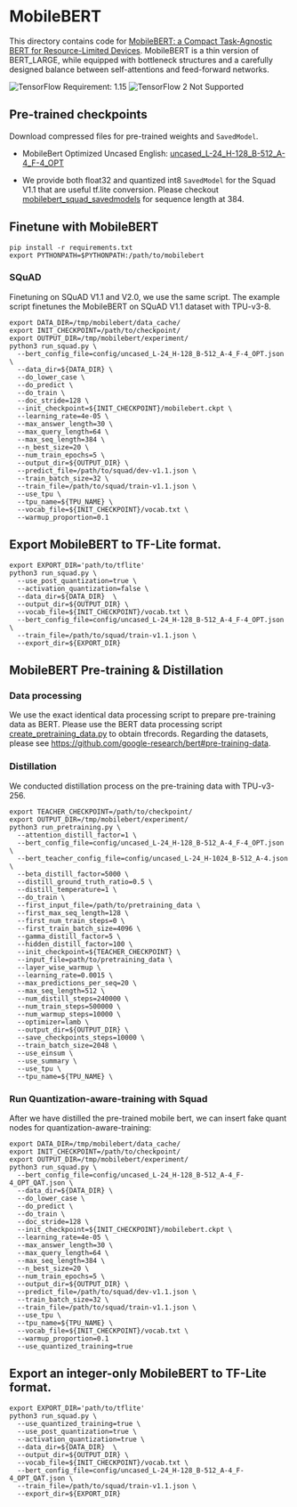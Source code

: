 # MobileBERT

This directory contains code for
[MobileBERT: a Compact Task-Agnostic BERT for Resource-Limited Devices](https://arxiv.org/abs/2004.02984).
MobileBERT is a thin version of BERT_LARGE, while equipped with bottleneck
structures and a carefully designed balance between self-attentions and
feed-forward networks.

![TensorFlow Requirement: 1.15](https://img.shields.io/badge/TensorFlow%20Requirement-1.15-brightgreen)
![TensorFlow 2 Not Supported](https://img.shields.io/badge/TensorFlow%202%20Not%20Supported-%E2%9C%95-red.svg)

## Pre-trained checkpoints

Download compressed files for pre-trained weights and `SavedModel`.

* MobileBert Optimized Uncased English:
[uncased_L-24_H-128_B-512_A-4_F-4_OPT](https://storage.googleapis.com/cloud-tpu-checkpoints/mobilebert/uncased_L-24_H-128_B-512_A-4_F-4_OPT.tar.gz)

* We provide both float32 and quantized int8 `SavedModel` for the Squad V1.1 that
are useful tf.lite conversion. Please checkout [mobilebert_squad_savedmodels](https://storage.googleapis.com/cloud-tpu-checkpoints/mobilebert/mobilebert_squad_savedmodels.tar.gz) for sequence length
at 384.

## Finetune with MobileBERT

```shell
pip install -r requirements.txt
export PYTHONPATH=$PYTHONPATH:/path/to/mobilebert
```

### SQuAD

Finetuning on SQuAD V1.1 and V2.0, we use the same script. The example script
finetunes the MobileBERT on SQuAD V1.1 dataset with TPU-v3-8.

```shell
export DATA_DIR=/tmp/mobilebert/data_cache/
export INIT_CHECKPOINT=/path/to/checkpoint/
export OUTPUT_DIR=/tmp/mobilebert/experiment/
python3 run_squad.py \
  --bert_config_file=config/uncased_L-24_H-128_B-512_A-4_F-4_OPT.json \
  --data_dir=${DATA_DIR} \
  --do_lower_case \
  --do_predict \
  --do_train \
  --doc_stride=128 \
  --init_checkpoint=${INIT_CHECKPOINT}/mobilebert.ckpt \
  --learning_rate=4e-05 \
  --max_answer_length=30 \
  --max_query_length=64 \
  --max_seq_length=384 \
  --n_best_size=20 \
  --num_train_epochs=5 \
  --output_dir=${OUTPUT_DIR} \
  --predict_file=/path/to/squad/dev-v1.1.json \
  --train_batch_size=32 \
  --train_file=/path/to/squad/train-v1.1.json \
  --use_tpu \
  --tpu_name=${TPU_NAME} \
  --vocab_file=${INIT_CHECKPOINT}/vocab.txt \
  --warmup_proportion=0.1
```

## Export MobileBERT to TF-Lite format.

```shell
export EXPORT_DIR='path/to/tflite'
python3 run_squad.py \
  --use_post_quantization=true \
  --activation_quantization=false \
  --data_dir=${DATA_DIR}  \
  --output_dir=${OUTPUT_DIR} \
  --vocab_file=${INIT_CHECKPOINT}/vocab.txt \
  --bert_config_file=config/uncased_L-24_H-128_B-512_A-4_F-4_OPT.json \
  --train_file=/path/to/squad/train-v1.1.json \
  --export_dir=${EXPORT_DIR}
```

## MobileBERT Pre-training & Distillation

### Data processing

We use the exact identical data processing script to prepare pre-training data
as BERT. Please use the BERT data processing script
[create_pretraining_data.py](https://github.com/google-research/bert/blob/master/create_pretraining_data.py)
to obtain tfrecords. Regarding the datasets, please see
https://github.com/google-research/bert#pre-training-data.

### Distillation

We conducted distillation process on the pre-training data with TPU-v3-256.

```shell
export TEACHER_CHECKPOINT=/path/to/checkpoint/
export OUTPUT_DIR=/tmp/mobilebert/experiment/
python3 run_pretraining.py \
  --attention_distill_factor=1 \
  --bert_config_file=config/uncased_L-24_H-128_B-512_A-4_F-4_OPT.json \
  --bert_teacher_config_file=config/uncased_L-24_H-1024_B-512_A-4.json \
  --beta_distill_factor=5000 \
  --distill_ground_truth_ratio=0.5 \
  --distill_temperature=1 \
  --do_train \
  --first_input_file=/path/to/pretraining_data \
  --first_max_seq_length=128 \
  --first_num_train_steps=0 \
  --first_train_batch_size=4096 \
  --gamma_distill_factor=5 \
  --hidden_distill_factor=100 \
  --init_checkpoint=${TEACHER_CHECKPOINT} \
  --input_file=path/to/pretraining_data \
  --layer_wise_warmup \
  --learning_rate=0.0015 \
  --max_predictions_per_seq=20 \
  --max_seq_length=512 \
  --num_distill_steps=240000 \
  --num_train_steps=500000 \
  --num_warmup_steps=10000 \
  --optimizer=lamb \
  --output_dir=${OUTPUT_DIR} \
  --save_checkpoints_steps=10000 \
  --train_batch_size=2048 \
  --use_einsum \
  --use_summary \
  --use_tpu \
  --tpu_name=${TPU_NAME} \
```

### Run Quantization-aware-training with Squad

After we have distilled the pre-trained mobile bert, we can insert fake quant
nodes for quantization-aware-training:

```shell
export DATA_DIR=/tmp/mobilebert/data_cache/
export INIT_CHECKPOINT=/path/to/checkpoint/
export OUTPUT_DIR=/tmp/mobilebert/experiment/
python3 run_squad.py \
  --bert_config_file=config/uncased_L-24_H-128_B-512_A-4_F-4_OPT_QAT.json \
  --data_dir=${DATA_DIR} \
  --do_lower_case \
  --do_predict \
  --do_train \
  --doc_stride=128 \
  --init_checkpoint=${INIT_CHECKPOINT}/mobilebert.ckpt \
  --learning_rate=4e-05 \
  --max_answer_length=30 \
  --max_query_length=64 \
  --max_seq_length=384 \
  --n_best_size=20 \
  --num_train_epochs=5 \
  --output_dir=${OUTPUT_DIR} \
  --predict_file=/path/to/squad/dev-v1.1.json \
  --train_batch_size=32 \
  --train_file=/path/to/squad/train-v1.1.json \
  --use_tpu \
  --tpu_name=${TPU_NAME} \
  --vocab_file=${INIT_CHECKPOINT}/vocab.txt \
  --warmup_proportion=0.1
  --use_quantized_training=true
```

## Export an integer-only MobileBERT to TF-Lite format.

```shell
export EXPORT_DIR='path/to/tflite'
python3 run_squad.py \
  --use_quantized_training=true \
  --use_post_quantization=true \
  --activation_quantization=true \
  --data_dir=${DATA_DIR}  \
  --output_dir=${OUTPUT_DIR} \
  --vocab_file=${INIT_CHECKPOINT}/vocab.txt \
  --bert_config_file=config/uncased_L-24_H-128_B-512_A-4_F-4_OPT_QAT.json \
  --train_file=/path/to/squad/train-v1.1.json \
  --export_dir=${EXPORT_DIR}
```
